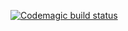 [![Codemagic build status](https://api.codemagic.io/apps/66e6f0e7633a06eeed64936d/66e6f0e7633a06eeed64936c/status_badge.svg)](https://codemagic.io/app/66e6f0e7633a06eeed64936d/66e6f0e7633a06eeed64936c/latest_build)
